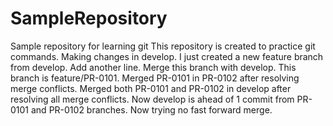 # SampleRepository
Sample repository for learning git
This repository is created to practice git commands.
Making changes in develop.
I just created a new feature branch from develop.
Add another line.
Merge this branch with develop. This branch is feature/PR-0101.
Merged PR-0101 in PR-0102 after resolving merge conflicts.
Merged both PR-0101 and PR-0102 in develop after resolving all merge conflicts. Now develop is ahead of 1 commit from PR-0101 and PR-0102 branches.
Now trying no fast forward merge.
